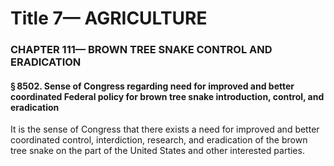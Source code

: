 
# Title 7— AGRICULTURE
### CHAPTER 111— BROWN TREE SNAKE CONTROL AND ERADICATION
#### § 8502. Sense of Congress regarding need for improved and better coordinated Federal policy for brown tree snake introduction, control, and eradication

It is the sense of Congress that there exists a need for improved and better coordinated control, interdiction, research, and eradication of the brown tree snake on the part of the United States and other interested parties.
